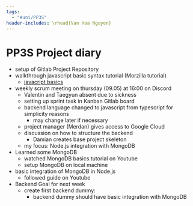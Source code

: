 ```yaml
---
tags:
  - "#uni/PP3S"
header-includes: \rhead{Van Hoa Nguyen}
---
```

# PP3S Project diary
- setup of Gitlab Project Repository
- walkthrough javascript basic syntax tutorial (Morzilla tutorial)
	- [javacript basics](https://developer.mozilla.org/en-US/docs/Web/JavaScript)
- weekly scrum meeting on thursday (09.05) at 16:00 on Discord
	- Valentin and Taegyun absent due to sickness
	- setting up sprint task in Kanban Gitlab board 
	- backend language changed to javascript from typescript  for simplicity reasons
		- may change later if necessary
	- project manager (Merdan) gives access to Google Cloud
	- discussion on how to structure the backend 
		- Damian creates base project skeleton
	- my focus: Node.js integration with MongoDB 
- Learned some MongoDB 
	- watched MongoDB basics tutorial on Youtube
	- setup MongoDB on local machine
- basic integration of MongoDB in Node.js
	- followed guide on Youtube 
- Backend Goal for next week 
	- create first backend dummy:
		- backend dummy should have basic integration with MongoDB